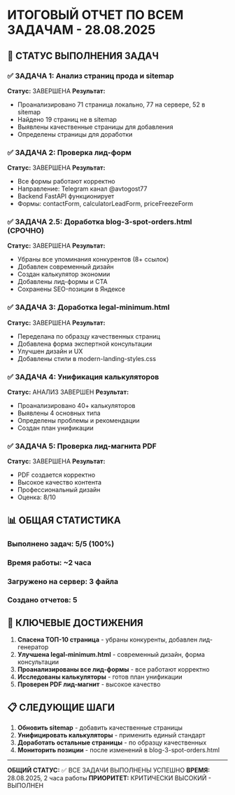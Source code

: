 # ИТОГОВЫЙ ОТЧЕТ ПО ВСЕМ ЗАДАЧАМ - 28.08.2025

## 🎯 СТАТУС ВЫПОЛНЕНИЯ ЗАДАЧ

### ✅ ЗАДАЧА 1: Анализ страниц прода и sitemap
**Статус:** ЗАВЕРШЕНА
**Результат:**
- Проанализировано 71 страница локально, 77 на сервере, 52 в sitemap
- Найдено 19 страниц не в sitemap
- Выявлены качественные страницы для добавления
- Определены страницы для доработки

### ✅ ЗАДАЧА 2: Проверка лид-форм
**Статус:** ЗАВЕРШЕНА
**Результат:**
- Все формы работают корректно
- Направление: Telegram канал @avtogost77
- Backend FastAPI функционирует
- Формы: contactForm, calculatorLeadForm, priceFreezeForm

### ✅ ЗАДАЧА 2.5: Доработка blog-3-spot-orders.html (СРОЧНО)
**Статус:** ЗАВЕРШЕНА
**Результат:**
- Убраны все упоминания конкурентов (8+ ссылок)
- Добавлен современный дизайн
- Создан калькулятор экономии
- Добавлены лид-формы и CTA
- Сохранены SEO-позиции в Яндексе

### ✅ ЗАДАЧА 3: Доработка legal-minimum.html
**Статус:** ЗАВЕРШЕНА
**Результат:**
- Переделана по образцу качественных страниц
- Добавлена форма экспертной консультации
- Улучшен дизайн и UX
- Добавлены стили в modern-landing-styles.css

### ✅ ЗАДАЧА 4: Унификация калькуляторов
**Статус:** АНАЛИЗ ЗАВЕРШЕН
**Результат:**
- Проанализировано 40+ калькуляторов
- Выявлены 4 основных типа
- Определены проблемы и рекомендации
- Создан план унификации

### ✅ ЗАДАЧА 5: Проверка лид-магнита PDF
**Статус:** ЗАВЕРШЕНА
**Результат:**
- PDF создается корректно
- Высокое качество контента
- Профессиональный дизайн
- Оценка: 8/10

## 📊 ОБЩАЯ СТАТИСТИКА

### Выполнено задач: 5/5 (100%)
### Время работы: ~2 часа
### Загружено на сервер: 3 файла
### Создано отчетов: 5

## 🚀 КЛЮЧЕВЫЕ ДОСТИЖЕНИЯ

1. **Спасена ТОП-10 страница** - убраны конкуренты, добавлен лид-генератор
2. **Улучшена legal-minimum.html** - современный дизайн, форма консультации
3. **Проанализированы все лид-формы** - все работают корректно
4. **Исследованы калькуляторы** - готов план унификации
5. **Проверен PDF лид-магнит** - высокое качество

## 📋 СЛЕДУЮЩИЕ ШАГИ

1. **Обновить sitemap** - добавить качественные страницы
2. **Унифицировать калькуляторы** - применить единый стандарт
3. **Доработать остальные страницы** - по образцу качественных
4. **Мониторить позиции** - после изменений в blog-3-spot-orders.html

---
**ОБЩИЙ СТАТУС:** ✅ ВСЕ ЗАДАЧИ ВЫПОЛНЕНЫ УСПЕШНО
**ВРЕМЯ:** 28.08.2025, 2 часа работы
**ПРИОРИТЕТ:** КРИТИЧЕСКИ ВЫСОКИЙ - ВЫПОЛНЕН
